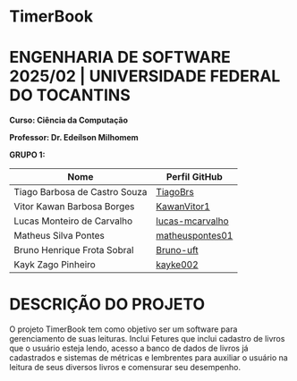 # TimerBook

# ENGENHARIA DE SOFTWARE 2025/02 | UNIVERSIDADE FEDERAL DO TOCANTINS

**Curso: Ciência da Computação**

**Professor: Dr. Edeílson Milhomem**

**GRUPO 1:**

| Nome                           | Perfil GitHub                                 |
|--------------------------------|----------------------------------------------|
| Tiago Barbosa de Castro Souza  | [TiagoBrs](https://github.com/TiagoBrs)     |
| Vitor Kawan Barbosa Borges     | [KawanVitor1](https://github.com/KawanVitor1)|
| Lucas Monteiro de Carvalho     | [lucas-mcarvalho](https://github.com/lucas-mcarvalho)|
| Matheus Silva Pontes           | [matheuspontes01](https://github.com/matheuspontes01)|
| Bruno Henrique Frota Sobral    | [Bruno-uft](https://github.com/Bruno-uft)  |
| Kayk Zago Pinheiro             | [kayke002](https://github.com/kayke002)    |



# DESCRIÇÃO DO PROJETO

O projeto TimerBook tem como objetivo ser um software para gerenciamento de suas leituras. Inclui Fetures que inclui cadastro de livros que o usuário esteja lendo, 
acesso a banco de dados de livros já cadastrados e sistemas de métricas e lembrentes para auxiliar o usuário na leitura de seus diversos 
livros e comensurar seu desempenho.
